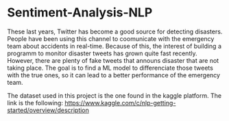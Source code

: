 # Sentiment-Analysis-NLP
These last years, Twitter has become a good source for detecting disasters. People have been using this channel to coomunicate with the emergency team about accidents in real-time. Because of this, the interest of building a programm to monitor disaster tweets has grown quite fast recently. However, there are plenty of fake tweets that announs disaster that are not taking place. The goal is to find a ML model to differenciate those tweets with the true ones, so it can lead to a better performance of the emergency team.  

The dataset used in this project is the one found in the kaggle platform. The link is the following: https://www.kaggle.com/c/nlp-getting-started/overview/description
